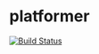 # platformer

[![Build Status](https://travis-ci.org/marklown/platformer.svg?branch=master)](https://travis-ci.org/marklown/platformer)
